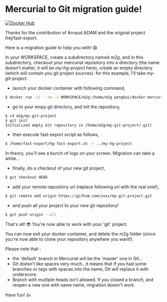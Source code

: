 # Mercurial to Git migration guide!
[![Docker Hub](https://img.shields.io/badge/docker-ready-blue.svg)](https://hub.docker.com/r/pengbai/docker-mercurial2git/)

Thanks for the contribution of Arnaud ADAM and the original project frej/fast-export.

Here is a migration guide to help you with! :smile:

In your WORKSPACE, create a subdirectory named *m2g*, and in this subdirectory,
checkout your mercurial repository into a directory (the name doesn't matter, it will be *my-hg-project* here),
create an empty directory (which will contain you git project sources). for this example, I'll take *my-git-project*.

* launch your docker container with following command,

```Bash
$ docker run -it --rm -v WORKSPACE/m2g:/home/m2g pengbai/docker-mercurial2git
```
* go to your empy git directory, and init the repository,

```Bash
$ cd m2g/my-git-project
$ git init
Initialized empty Git repository in /home/m2g/my-git-project/.git/
```
* then execute fast-export script as follows,

```Bash
$ /home/fast-export/hg-fast-export.sh -r ../my-hg-project
```
In theory, you'll see a bunch of logs on your screen. Migration can take a while...
* finally, do a checkout of your new git project,

```Bash
$ git checkout HEAD
```
* add your remote repository url (replace following url with the real one!),

```Bash
$ git remote add origin https://github.com/xxxx/my-git-project.git
```
* and push all your project to your new git repository!

```Bash
$ git push origin --all
```
 
That's all! :sunglasses:
You're now able to work with your 'git' project.

You can now exit your docker container, and delete the m2g folder (since you're now able to clone your repository anywhere you want!).

Please note that :
* the 'default' branch in Mercurial will be the 'master' one in Git...
* Git doesn't like spaces very much...it means that if you had some branches or tags with spaces into the name, Git will replace it with underscore.
* Branch with multiple heads isn't allowed. If you closed a branch, and reopen a new one with same name, migration doesn't work.
 
Have fun! :+1:

